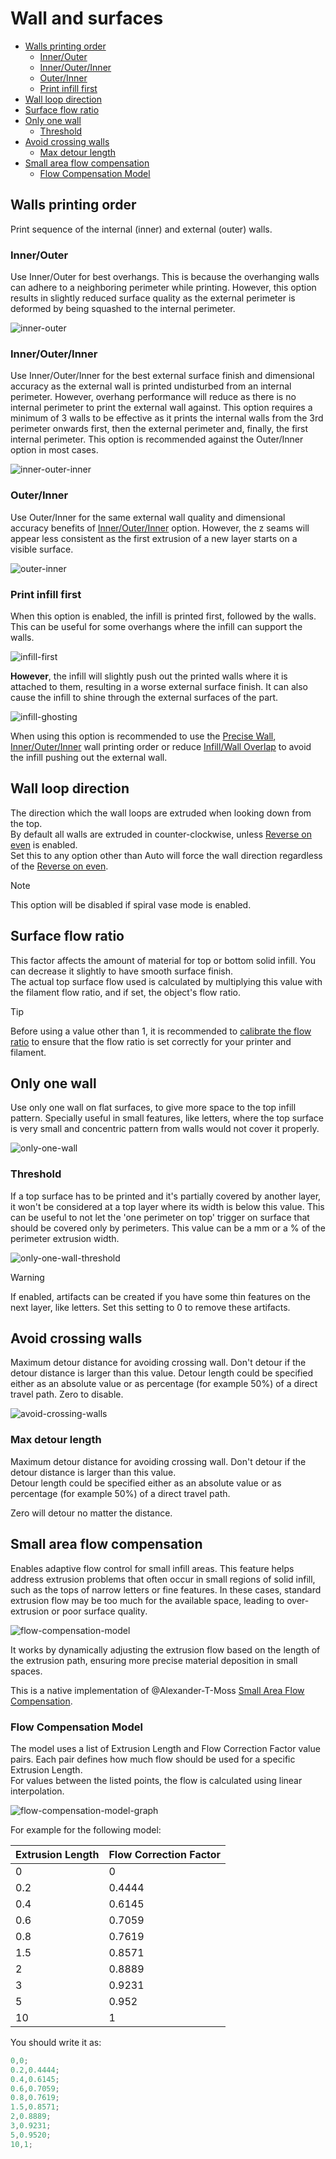 # Wall and surfaces

- [Walls printing order](#walls-printing-order)
  - [Inner/Outer](#innerouter)
  - [Inner/Outer/Inner](#innerouterinner)
  - [Outer/Inner](#outerinner)
  - [Print infill first](#print-infill-first)
- [Wall loop direction](#wall-loop-direction)
- [Surface flow ratio](#surface-flow-ratio)
- [Only one wall](#only-one-wall)
  - [Threshold](#threshold)
- [Avoid crossing walls](#avoid-crossing-walls)
  - [Max detour length](#max-detour-length)
- [Small area flow compensation](#small-area-flow-compensation)
  - [Flow Compensation Model](#flow-compensation-model)

## Walls printing order

Print sequence of the internal (inner) and external (outer) walls.  

### Inner/Outer

Use Inner/Outer for best overhangs. This is because the overhanging walls can adhere to a neighboring perimeter while printing. However, this option results in slightly reduced surface quality as the external perimeter is deformed by being squashed to the internal perimeter.

![inner-outer](https://github.com/SoftFever/OrcaSlicer/blob/main/doc/images/Wall-Order/inner-outer.gif?raw=true)

### Inner/Outer/Inner

Use Inner/Outer/Inner for the best external surface finish and dimensional accuracy as the external wall is printed undisturbed from an internal perimeter. However, overhang performance will reduce as there is no internal perimeter to print the external wall against. This option requires a minimum of 3 walls to be effective as it prints the internal walls from the 3rd perimeter onwards first, then the external perimeter and, finally, the first internal perimeter. This option is recommended against the Outer/Inner option in most cases.

![inner-outer-inner](https://github.com/SoftFever/OrcaSlicer/blob/main/doc/images/Wall-Order/inner-outer-inner.gif?raw=true)

### Outer/Inner

Use Outer/Inner for the same external wall quality and dimensional accuracy benefits of [Inner/Outer/Inner](#innerouterinner) option. However, the z seams will appear less consistent as the first extrusion of a new layer starts on a visible surface.

![outer-inner](https://github.com/SoftFever/OrcaSlicer/blob/main/doc/images/Wall-Order/outer-inner.gif?raw=true)

### Print infill first

When this option is enabled, the infill is printed first, followed by the walls. This can be useful for some overhangs where the infill can support the walls.

![infill-first](https://github.com/SoftFever/OrcaSlicer/blob/main/doc/images/Wall-Order/infill-first.gif?raw=true)

**However**, the infill will slightly push out the printed walls where it is attached to them, resulting in a worse external surface finish. It can also cause the infill to shine through the external surfaces of the part.

![infill-ghosting](https://github.com/SoftFever/OrcaSlicer/blob/main/doc/images/Wall-Order/infill-ghosting.png?raw=true)

When using this option is recommended to use the [Precise Wall](quality_settings_precision#precise-wall), [Inner/Outer/Inner](#innerouterinner) wall printing order or reduce [Infill/Wall Overlap](strength_settings_infill#infill-wall-overlap) to avoid the infill pushing out the external wall.

## Wall loop direction

The direction which the wall loops are extruded when looking down from the top.  
By default all walls are extruded in counter-clockwise, unless [Reverse on even](quality_settings_overhangs#reverse-on-even) is enabled.  
Set this to any option other than Auto will force the wall direction regardless of the [Reverse on even](quality_settings_overhangs#reverse-on-even).

> [!NOTE]
> This option will be disabled if spiral vase mode is enabled.

## Surface flow ratio

This factor affects the amount of material for top or bottom solid infill. You can decrease it slightly to have smooth surface finish.  
The actual top surface flow used is calculated by multiplying this value with the filament flow ratio, and if set, the object's flow ratio.

> [!TIP]
> Before using a value other than 1, it is recommended to [calibrate the flow ratio](flow-rate-calib) to ensure that the flow ratio is set correctly for your printer and filament.

## Only one wall

Use only one wall on flat surfaces, to give more space to the top infill pattern.
Specially useful in small features, like letters, where the top surface is very small and concentric pattern from walls would not cover it properly.

![only-one-wall](https://github.com/SoftFever/OrcaSlicer/blob/main/doc/images/Wall-Order/only-one-wall.gif?raw=true)

### Threshold

If a top surface has to be printed and it's partially covered by another layer, it won't be considered at a top layer where its width is below this value. This can be useful to not let the 'one perimeter on top' trigger on surface that should be covered only by perimeters. This value can be a mm or a % of the perimeter extrusion width.

![only-one-wall-threshold](https://github.com/SoftFever/OrcaSlicer/blob/main/doc/images/Wall-Order/only-one-wall-threshold.png?raw=true)

> [!WARNING]
> If enabled, artifacts can be created if you have some thin features on the next layer, like letters. Set this setting to 0 to remove these artifacts.

## Avoid crossing walls

Maximum detour distance for avoiding crossing wall. Don't detour if the detour distance is larger than this value. Detour length could be specified either as an absolute value or as percentage (for example 50%) of a direct travel path. Zero to disable.

![avoid-crossing-walls](https://github.com/SoftFever/OrcaSlicer/blob/main/doc/images/Wall-Order/avoid-crossing-walls.png?raw=true)

### Max detour length

Maximum detour distance for avoiding crossing wall. Don't detour if the detour distance is larger than this value.  
Detour length could be specified either as an absolute value or as percentage (for example 50%) of a direct travel path.

Zero will detour no matter the distance.

## Small area flow compensation

Enables adaptive flow control for small infill areas.
This feature helps address extrusion problems that often occur in small regions of solid infill, such as the tops of narrow letters or fine features. In these cases, standard extrusion flow may be too much for the available space, leading to over-extrusion or poor surface quality.

![flow-compensation-model](https://github.com/SoftFever/OrcaSlicer/blob/main/doc/images/Wall-Order/flow-compensation-model.png?raw=true)

It works by dynamically adjusting the extrusion flow based on the length of the extrusion path, ensuring more precise material deposition in small spaces.

This is a native implementation of @Alexander-T-Moss [Small Area Flow Compensation](https://github.com/Alexander-T-Moss/Small-Area-Flow-Comp).

### Flow Compensation Model

The model uses a list of Extrusion Length and Flow Correction Factor value pairs. Each pair defines how much flow should be used for a specific Extrusion Length.  
For values between the listed points, the flow is calculated using linear interpolation.

![flow-compensation-model-graph](https://github.com/SoftFever/OrcaSlicer/blob/main/doc/images/Wall-Order/flow-compensation-model-graph.png?raw=true)

For example for the following model:

| Extrusion Length | Flow Correction Factor |
|------------------|------------------------|
| 0                | 0                      |
| 0.2              | 0.4444                 |
| 0.4              | 0.6145                 |
| 0.6              | 0.7059                 |
| 0.8              | 0.7619                 |
| 1.5              | 0.8571                 |
| 2                | 0.8889                 |
| 3                | 0.9231                 |
| 5                | 0.952                  |
| 10               | 1                      |

You should write it as:

```c++
0,0;
0.2,0.4444;
0.4,0.6145;
0.6,0.7059;
0.8,0.7619;
1.5,0.8571;
2,0.8889;
3,0.9231;
5,0.9520;
10,1;
```
